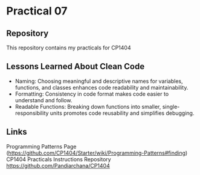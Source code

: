 # Practical 07

## Repository 
This repository contains my practicals for CP1404

## Lessons Learned About Clean Code

- Naming: Choosing meaningful and descriptive names for variables, functions, and classes enhances code readability and maintainability.
- Formatting: Consistency in code format makes code easier to understand and follow. 
- Readable Functions: Breaking down functions into smaller, single-responsibility units promotes code reusability and simplifies debugging.

##  Links

Programming Patterns Page  (https://github.com/CP1404/Starter/wiki/Programming-Patterns#finding)
CP1404 Practicals Instructions Repository https://github.com/Pandiarchana/CP1404

